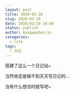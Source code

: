 ```yaml
---
layout: post
title: 2020-03-10
slug: 2020-03-10
date: 2020/03/10 10:48
status: publish
author: AyagawaSeirin
categories: 
  - life
tags: 
  - 日记
---
```


搭建了这么一个日记站~

当然肯定是做不到天天写日记的...

当有什么想法时就写吧~